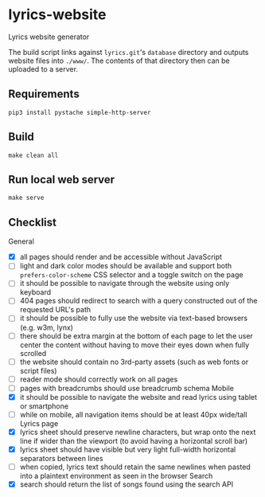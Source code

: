 # lyrics-website

Lyrics website generator

The build script links against `lyrics.git`'s `database` directory
and outputs website files into `./www/`. The contents of that directory
then can be uploaded to a server.


## Requirements

    pip3 install pystache simple-http-server


## Build

    make clean all


## Run local web server

    make serve


## Checklist

General
 - [x] all pages should render and be accessible without JavaScript
 - [ ] light and dark color modes should be available and support both `prefers-color-scheme` CSS selector and a toggle switch on the page
 - [ ] it should be possible to navigate through the website using only keyboard
 - [ ] 404 pages should redirect to search with a query constructed out of the requested URL's path
 - [ ] it should be possible to fully use the website via text-based browsers (e.g. w3m, lynx)
 - [ ] there should be extra margin at the bottom of each page to let the user center the content without having to move their eyes down when fully scrolled
 - [ ] the website should contain no 3rd-party assets (such as web fonts or script files)
 - [ ] reader mode should correctly work on all pages
 - [ ] pages with breadcrumbs should use breadcrumb schema
Mobile
 - [x] it should be possible to navigate the website and read lyrics using tablet or smartphone
 - [ ] while on mobile, all navigation items should be at least 40px wide/tall
Lyrics page
 - [x] lyrics sheet should preserve newline characters, but wrap onto the next line if wider than the viewport (to avoid having a horizontal scroll bar)
 - [x] lyrics sheet should have visible but very light full-width horizontal separators between lines
 - [ ] when copied, lyrics text should retain the same newlines when pasted into a plaintext environment as seen in the browser
Search
 - [x] search should return the list of songs found using the search API
